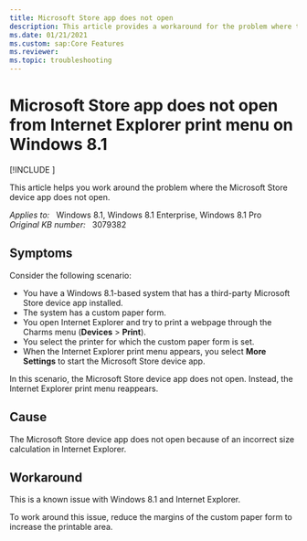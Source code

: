 ```yaml
---
title: Microsoft Store app does not open
description: This article provides a workaround for the problem where the Microsoft Store device app does not open.
ms.date: 01/21/2021
ms.custom: sap:Core Features
ms.reviewer: 
ms.topic: troubleshooting
---
```

# Microsoft Store app does not open from Internet Explorer print menu on Windows 8.1

[!INCLUDE [](../../../includes/browsers-important.md)]

This article helps you work around the problem where the Microsoft Store device app does not open.

_Applies to:_ &nbsp; Windows 8.1, Windows 8.1 Enterprise, Windows 8.1 Pro  
_Original KB number:_ &nbsp; 3079382

## Symptoms

Consider the following scenario:

- You have a Windows 8.1-based system that has a third-party Microsoft Store device app installed.
- The system has a custom paper form.
- You open Internet Explorer and try to print a webpage through the Charms menu (**Devices** > **Print**).
- You select the printer for which the custom paper form is set.
- When the Internet Explorer print menu appears, you select **More Settings** to start the Microsoft Store device app.

In this scenario, the Microsoft Store device app does not open. Instead, the Internet Explorer print menu reappears.

## Cause

The Microsoft Store device app does not open because of an incorrect size calculation in Internet Explorer.

## Workaround

This is a known issue with Windows 8.1 and Internet Explorer.

To work around this issue, reduce the margins of the custom paper form to increase the printable area.
